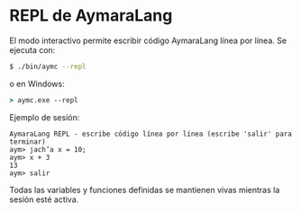 # REPL de AymaraLang

El modo interactivo permite escribir código AymaraLang línea por línea. Se ejecuta con:

```bash
$ ./bin/aymc --repl
```

o en Windows:

```cmd
> aymc.exe --repl
```

Ejemplo de sesión:

```text
AymaraLang REPL - escribe código línea por línea (escribe 'salir' para terminar)
aym> jach’a x = 10;
aym> x + 3
13
aym> salir
```

Todas las variables y funciones definidas se mantienen vivas mientras la sesión esté activa.
